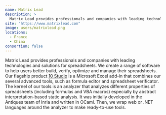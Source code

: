```yaml
---
name: Matrix Lead
description: > 
  Matrix Lead provides professionals and companies with leading technologies and solutions for spreadsheets. 
site: "https://www.matrixlead.com"
image: users/matrixlead.png
locations: 
  - France
  - China
consortium: false
---
```


Matrix Lead provides professionals and companies with leading technologies and solutions for spreadsheets. We create a range of software to help users better build, verify, optimize and manage their spreadsheets. Our flagship product [10 Studio](https://www.10studio.tech) is a Microsoft Excel add-in that combines our several advanced tools, such as formula editor and spreadsheet verificator. The kernel of our tools is an analyzer that analyzes different properties of spreadsheets (including formulas and VBA macros) especially by abstract interpretation-based static analysis. It was initially developed in the Antiques team of Inria and written in OCaml. Then, we wrap web or .NET languages around the analyzer to make ready-to-use tools.
